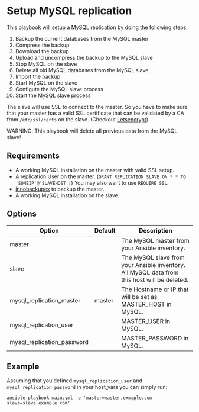 # Setup MySQL replication

This playbook will setup a MySQL replication by doing the following steps:

1. Backup the current databases from the MySQL master
2. Compress the backup
3. Download the backup
4. Upload and uncompress the backup to the MySQL slave
5. Stop MySQL on the slave
6. Delete all old MySQL databases from the MySQL slave
7. Import the backup
8. Start MySQL on the slave
9. Configute the MySQL slave process
10. Start the MySQL slave process

The slave will use SSL to connect to the master. So you have to make sure that your master has a valid SSL certificate that can be validated by a CA from `/etc/ssl/certs` on the slave. (Checkout [Letsencrypt](https://letsencrypt.org/))

WARNING: This playbook will delete all previous data from the MySQL slave!

## Requirements

- A working MySQL installation on the master with valid SSL setup.
- A replication User on the master. (`GRANT REPLICATION SLAVE ON *.* TO 'SOMEIP'@'SLAVEHOST';`) You may also want to use `REQUIRE SSL`.
- [innobackupex](https://www.percona.com/doc/percona-xtrabackup/2.1/innobackupex/innobackupex_script.html) to backup the master.
- A working MySQL installation on the slave.

## Options

| Option                     | Default | Description |
|----------------------------|---------|-------------|
| master                     |         | The MySQL master from your Ansible inventory. |
| slave                      |         | The MySQL slave from your Ansible inventory. All MySQL data from this host will be deleted. |
| mysql_replication_master   | master  | The Hostname or IP that will be set as MASTER_HOST in MySQL. |
| mysql_replication_user     |         | MASTER_USER in MySQL. |
| mysql_replication_password |         | MASTER_PASSWORD in MySQL. |

## Example

Assuming that you defined `mysql_replication_user` and `mysql_replication_password` in your host_vars you can simply run:

```
ansible-playbook main.yml -e 'master=master.exmaple.com slave=slave.example.com'
```
